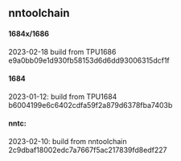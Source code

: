 ## nntoolchain

#### 1684x/1686

2023-02-18
build from TPU1686     e9a0bb09e1d930fb58153d6d6dd93006315dcf1f

#### 1684
2023-01-12:
build from TPU1684     b6004199e6c6402cdfa59f2a879d6378fba7403b

#### nntc:
2023-02-10:
build from nntoolchain 2c9dbaf18002edc7a7667f5ac217839fd8edf227
